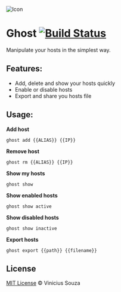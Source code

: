 
![Icon](https://s3.amazonaws.com/f.cl.ly/items/371q263q2l2y0a1l0c2L/rsz_ghost.png)

# Ghost [![Build Status](https://travis-ci.org/vsouza/Ghost.svg?branch=master)](https://travis-ci.org/vsouza/Ghost)

Manipulate your hosts in the simplest way.

## Features:
  * Add, delete and show your hosts quickly
  * Enable or disable hosts
  * Export and share you hosts file

## Usage: 

**Add host**

``` ghost add {{ALIAS}} {{IP}} ```

**Remove host**

``` ghost rm {{ALIAS}} {{IP}} ```

**Show my hosts**

``` ghost show ```

**Show enabled hosts**

``` ghost show active ```

**Show disabled hosts**

``` ghost show inactive ```

**Export hosts**

``` ghost export {{path}} {{filename}} ```


## License

[MIT License](http://vsouza.mit-license.org/) © Vinicius Souza

